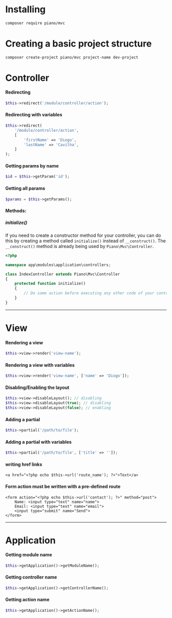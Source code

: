# Installing

```bash
composer require piano/mvc
```

# Creating a basic project structure

```bash
composer create-project piano/mvc project-name dev-project
```

# Controller

#### Redirecting

```php
$this->redirect('/module/controller/action');
```

#### Redirecting with variables

```php
$this->redirect(
    '/module/controller/action',
    [
        'firstName' => 'Diogo',
        'lastName' => 'Cavilha',
    ]
);
```

#### Getting params by name

```php
$id = $this->getParam('id');
```

#### Getting all params

```php
$params = $this->getParams();
```

#### Methods:

##### initialize()

If you need to create a constructor method for your controller, you can do this by creating a method called `initialize()` instead of `__construct()`.
The `__construct()` method is already being used by `Piano\Mvc\Controller`.

```php
<?php

namespace app\modules\application\controllers;

class IndexController extends Piano\Mvc\Controller
{
    protected function initialize()
    {
        // Do some action before executing any other code of your controller.
    }
}
```

-----------------------------------------------

# View

#### Rendering a view

```php
$this->view->render('view-name');
```

#### Rendering a view with variables

```php
$this->view->render('view-name', ['name' => 'Diogo']);
```

#### Disabling/Enabling the layout

```php
$this->view->disableLayout(); // disabling
$this->view->disableLayout(true); // disabling
$this->view->disableLayout(false); // enabling
```

#### Adding a partial

```php
$this->partial('/path/to/file');
```

#### Adding a partial with variables

```php
$this->partial('/path/to/file', ['title' => '']);
```

#### writing href links

```
<a href="<?php echo $this->url('route_name'); ?>">Text</a>
```

#### Form action must be written with a pre-defined route

```
<form action="<?php echo $this->url('contact'); ?>" method="post">
    Name: <input type="text" name="name">
    Email: <input type="text" name="email">
    <input type="submit" name="Send">
</form>
```
-----------------------------------------------

# Application

#### Getting module name

```php
$this->getApplication()->getModuleName();
```

#### Getting controller name

```php
$this->getApplication()->getControllerName();
```

#### Getting action name

```php
$this->getApplication()->getActionName();
```